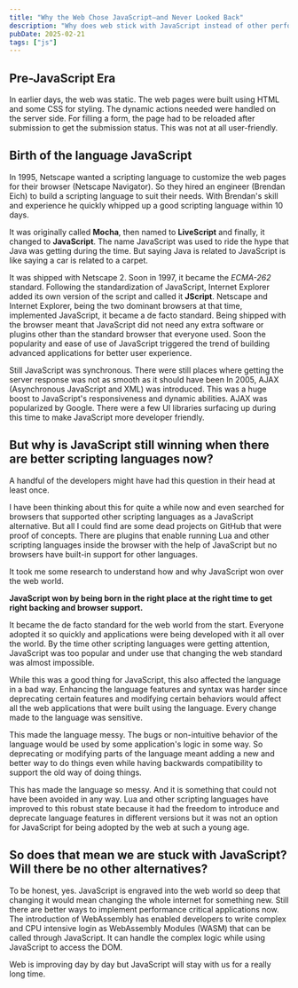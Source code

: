 ```yaml
---
title: "Why the Web Chose JavaScript—and Never Looked Back"
description: "Why does web stick with JavaScript instead of other performant and robust languages?"
pubDate: 2025-02-21
tags: ["js"]
---
```

## Pre-JavaScript Era
In earlier days, the web was static. The web pages were built using HTML and some CSS for styling.
The dynamic actions needed were handled on the server side. For filling a form, the page had to be
reloaded after submission to get the submission status. This was not at all user-friendly.

## Birth of the language JavaScript
In 1995, Netscape wanted a scripting language to customize the web pages for their browser (Netscape Navigator).
So they hired an engineer (Brendan Eich) to build a scripting language to suit their needs. With Brendan's
skill and experience he quickly whipped up a good scripting language within 10 days.

It was originally called **Mocha**, then named to **LiveScript** and finally, it changed to **JavaScript**.
The name JavaScript was used to ride the hype that Java was getting during the time.
But saying Java is related to JavaScript is like saying a car is related to a carpet.

It was shipped with Netscape 2. Soon in 1997, it became the *ECMA-262* standard.
Following the standardization of JavaScript, Internet Explorer added its own version of the script and called
it **JScript**. Netscape and Internet Explorer, being the two dominant browsers at that time, implemented
JavaScript, it became a de facto standard. Being shipped with the browser meant that
JavaScript did not need any extra software or plugins other than the standard browser that
everyone used. Soon the popularity and ease of use of JavaScript triggered the trend of
building advanced applications for better user experience.

Still JavaScript was synchronous. There were still places where getting the server response was not as smooth
as it should have been
In 2005, AJAX (Asynchronous JavaScript and XML) was introduced. This was a huge boost to JavaScript's
responsiveness and dynamic abilities. AJAX was popularized by Google.
There were a few UI libraries surfacing up during this time to make JavaScript more developer friendly.

## But why is JavaScript still winning when there are better scripting languages now?
A handful of the developers might have had this question in their head at least once.

I have been thinking about this for quite a while now and even searched for browsers that supported
other scripting languages as a JavaScript alternative. But all I could find are some dead projects on GitHub
that were proof of concepts. There are plugins that enable running Lua and other scripting languages
inside the browser with the help of JavaScript but no browsers have built-in support for other languages.

It took me some research to understand how and why JavaScript won over the web world.

**JavaScript won by being born in the right place at the right time to get right backing
and browser support.**

It became the de facto standard for the web world from the start. Everyone adopted it so quickly and
applications were being developed with it all over the world. By the time other scripting languages were
getting attention, JavaScript was too popular and under use that changing the web standard was almost
impossible.

While this was a good thing for JavaScript, this also affected the language in a bad way. Enhancing the
language features and syntax was harder since deprecating certain features and modifying certain
behaviors would affect all the web applications that were built using the language. Every change made
to the language was sensitive.

This made the language messy. The bugs or non-intuitive behavior of the language would be used by
some application's logic in some way. So deprecating or modifying parts of the language meant adding a new and better
way to do things even while having backwards compatibility to support the old way of doing things.

This has made the language so messy. And it is something that could not have been avoided in any way. Lua
and other scripting languages have improved to this robust state because it had the freedom to introduce and deprecate
language features in different versions but it was not an option for JavaScript for being adopted by the web
at such a young age.

## So does that mean we are stuck with JavaScript? Will there be no other alternatives?
To be honest, yes. JavaScript is engraved into the web world so deep that changing it would mean changing
the whole internet for something new. Still there are better ways to implement performance critical applications
now. The introduction of WebAssembly has enabled developers to write complex and CPU intensive login as
WebAssembly Modules (WASM) that can be called through JavaScript. It can handle the complex logic while using JavaScript
to access the DOM.

Web is improving day by day but JavaScript will stay with us for a really long time.
